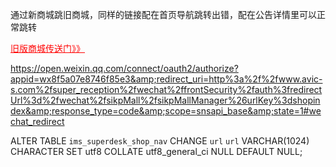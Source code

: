 


通过新商城跳旧商城，同样的链接配在首页导航跳转出错，配在公告详情里可以正常跳转

<a href="" target="_self" style="color: rgb(255, 0, 0); text-decoration: underline;"><span style="color: rgb(255, 0, 0);">旧版商城传送门》》</span></a>

https://open.weixin.qq.com/connect/oauth2/authorize?appid=wx8f5a07e8746f85e3&amp;redirect_uri=http%3a%2f%2fwww.avic-s.com%2fsuper_reception%2fwechat%2ffrontSecurity%2fauth%3fredirectUrl%3d%2fwechat%2fsikpMall%2fsikpMallManager%26urlKey%3dshopindex&amp;response_type=code&amp;scope=snsapi_base&amp;state=1#wechat_redirect




ALTER TABLE `ims_superdesk_shop_nav` CHANGE `url` `url` VARCHAR(1024) CHARACTER SET utf8 COLLATE utf8_general_ci NULL DEFAULT NULL;